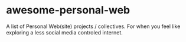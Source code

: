 # awesome-personal-web
A list of Personal Web(site) projects / collectives. For when you feel like exploring a less social media controled internet.
